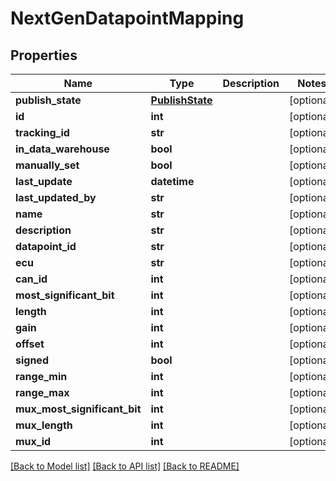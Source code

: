 # NextGenDatapointMapping

## Properties
Name | Type | Description | Notes
------------ | ------------- | ------------- | -------------
**publish_state** | [**PublishState**](PublishState.md) |  | [optional] 
**id** | **int** |  | [optional] 
**tracking_id** | **str** |  | [optional] 
**in_data_warehouse** | **bool** |  | [optional] 
**manually_set** | **bool** |  | [optional] 
**last_update** | **datetime** |  | [optional] 
**last_updated_by** | **str** |  | [optional] 
**name** | **str** |  | [optional] 
**description** | **str** |  | [optional] 
**datapoint_id** | **str** |  | [optional] 
**ecu** | **str** |  | [optional] 
**can_id** | **int** |  | [optional] 
**most_significant_bit** | **int** |  | [optional] 
**length** | **int** |  | [optional] 
**gain** | **int** |  | [optional] 
**offset** | **int** |  | [optional] 
**signed** | **bool** |  | [optional] 
**range_min** | **int** |  | [optional] 
**range_max** | **int** |  | [optional] 
**mux_most_significant_bit** | **int** |  | [optional] 
**mux_length** | **int** |  | [optional] 
**mux_id** | **int** |  | [optional] 

[[Back to Model list]](../README.md#documentation-for-models) [[Back to API list]](../README.md#documentation-for-api-endpoints) [[Back to README]](../README.md)


